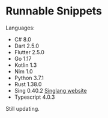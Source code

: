# Runnable Snippets



Languages:

* C# 8.0
* Dart 2.5.0
* Flutter 2.5.0
* Go 1.17
* Kotlin 1.3
* Nim 1.0
* Python 3.7.1
* Rust 1.38.0
* Sing 0.40.2 [ Singlang website](https://mdegirolami.wixsite.com/singlang)
* Typescript 4.0.3


Still updating.